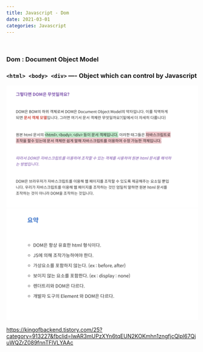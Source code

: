 ```yaml
---
title: Javascript - Dom
date: 2021-03-01
categories: Javascript
---
```


<br>

### Dom : Document Object Model

### `<html> <body> <div>` —- Object which can control **by Javascript**

![picture 3](../images/c72eb980268daeb9f1e481baa3bef30c4b5800900fbc6518665dbc9f4a3e9192.png)
![picture 4](../images/1f94e7f8ac1c54a9f0b0fd10939eedd2af6590625af3462aa234a0b5f8f43e09.png)

https://kingofbackend.tistory.com/25?category=913227&fbclid=IwAR3mUPzXYn6tqEUN2KOKmhn1zngfjcQlpl67QjuWQZrZ089fnnTFlVLYAAc

